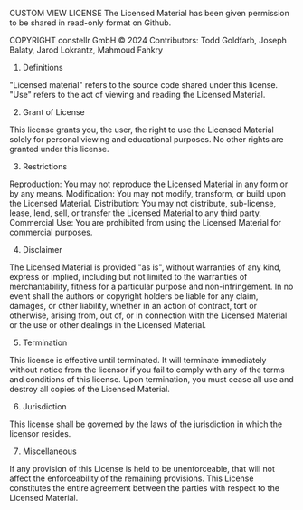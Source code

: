 CUSTOM VIEW LICENSE
The Licensed Material has been given permission to be shared in read-only format on Github.


COPYRIGHT constellr GmbH © 2024
Contributors: Todd Goldfarb, Joseph Balaty, Jarod Lokrantz, Mahmoud Fahkry

1. Definitions

"Licensed material" refers to the source code shared under this license.
"Use" refers to the act of viewing and reading the Licensed Material.

2. Grant of License

This license grants you, the user, the right to use the Licensed Material solely for personal viewing and educational purposes.
No other rights are granted under this license.

3. Restrictions

Reproduction: You may not reproduce the Licensed Material in any form or by any means.
Modification: You may not modify, transform, or build upon the Licensed Material.
Distribution: You may not distribute, sub-license, lease, lend, sell, or transfer the Licensed Material to any third party.
Commercial Use: You are prohibited from using the Licensed Material for commercial purposes.

4. Disclaimer

The Licensed Material is provided "as is", without warranties of any kind, express or implied, including but not limited to the warranties of merchantability, fitness for a particular purpose and non-infringement.
In no event shall the authors or copyright holders be liable for any claim, damages, or other liability, whether in an action of contract, tort or otherwise, arising from, out of, or in connection with the Licensed Material or the use or other dealings in the Licensed Material.

5. Termination

This license is effective until terminated. It will terminate immediately without notice from the licensor if you fail to comply with any of the terms and conditions of this license.
Upon termination, you must cease all use and destroy all copies of the Licensed Material.

6. Jurisdiction

This license shall be governed by the laws of the jurisdiction in which the licensor resides.

7. Miscellaneous

If any provision of this License is held to be unenforceable, that will not affect the enforceability of the remaining provisions.
This License constitutes the entire agreement between the parties with respect to the Licensed Material.
